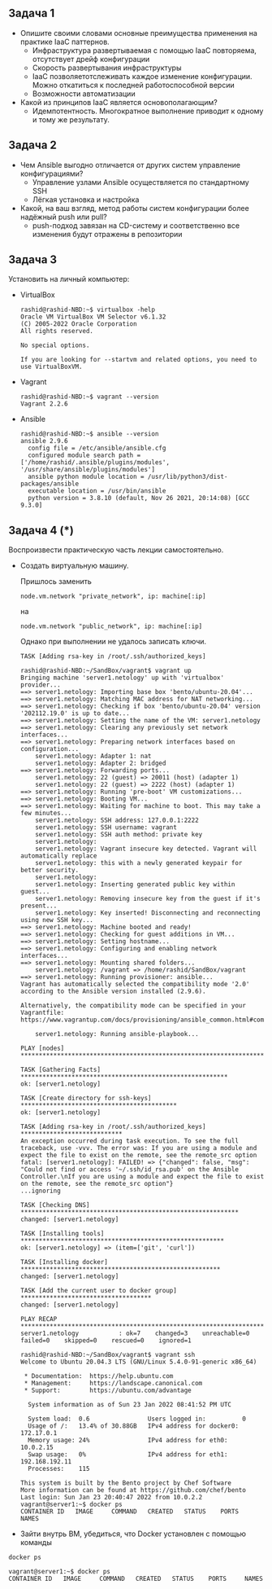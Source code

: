 ## Задача 1

- Опишите своими словами основные преимущества применения на практике IaaC паттернов.
  - Инфраструктура развертываемая с помощью IaaC повторяема, отсутствует дрейф конфигурации
  - Скорость развертывания инфраструктуры
  - IaaC позволяетотслеживать каждое изменение конфигурации. Можно откатиться к последней работоспособной версии
  - Возможности автоматизации
- Какой из принципов IaaC является основополагающим?
  - Идемпотентность. Многократное выполнение приводит к одному и тому же результату.

## Задача 2

- Чем Ansible выгодно отличается от других систем управление конфигурациями?
  - Управление узлами Ansible осуществляется по стандартному SSH
  - Лёгкая установка и настройка
- Какой, на ваш взгляд, метод работы систем конфигурации более надёжный push или pull?
  - push-подход  завязан на CD-систему и соответственно все изменения будут отражены в репозитории



## Задача 3

Установить на личный компьютер:

- VirtualBox

  ```
  rashid@rashid-NBD:~$ virtualbox -help
  Oracle VM VirtualBox VM Selector v6.1.32
  (C) 2005-2022 Oracle Corporation
  All rights reserved.
  
  No special options.
  
  If you are looking for --startvm and related options, you need to use VirtualBoxVM.
  ```


- Vagrant

  ```
  rashid@rashid-NBD:~$ vagrant --version
  Vagrant 2.2.6
  ```

- Ansible

  ```
  rashid@rashid-NBD:~$ ansible --version
  ansible 2.9.6
    config file = /etc/ansible/ansible.cfg
    configured module search path = ['/home/rashid/.ansible/plugins/modules', '/usr/share/ansible/plugins/modules']
    ansible python module location = /usr/lib/python3/dist-packages/ansible
    executable location = /usr/bin/ansible
    python version = 3.8.10 (default, Nov 26 2021, 20:14:08) [GCC 9.3.0]
  ```

## Задача 4 (*)

Воспроизвести практическую часть лекции самостоятельно.

- Создать виртуальную машину.

  Пришлось заменить 

  ```
  node.vm.network "private_network", ip: machine[:ip]
  ```

  на 

  ```
  node.vm.network "public_network", ip: machine[:ip]
  ```

  Однако при выполнении не удалось записать ключи. 

  ```
  TASK [Adding rsa-key in /root/.ssh/authorized_keys]
  ```

  

  ```
  rashid@rashid-NBD:~/SandBox/vagrant$ vagrant up
  Bringing machine 'server1.netology' up with 'virtualbox' provider...
  ==> server1.netology: Importing base box 'bento/ubuntu-20.04'...
  ==> server1.netology: Matching MAC address for NAT networking...
  ==> server1.netology: Checking if box 'bento/ubuntu-20.04' version '202112.19.0' is up to date...
  ==> server1.netology: Setting the name of the VM: server1.netology
  ==> server1.netology: Clearing any previously set network interfaces...
  ==> server1.netology: Preparing network interfaces based on configuration...
      server1.netology: Adapter 1: nat
      server1.netology: Adapter 2: bridged
  ==> server1.netology: Forwarding ports...
      server1.netology: 22 (guest) => 20011 (host) (adapter 1)
      server1.netology: 22 (guest) => 2222 (host) (adapter 1)
  ==> server1.netology: Running 'pre-boot' VM customizations...
  ==> server1.netology: Booting VM...
  ==> server1.netology: Waiting for machine to boot. This may take a few minutes...
      server1.netology: SSH address: 127.0.0.1:2222
      server1.netology: SSH username: vagrant
      server1.netology: SSH auth method: private key
      server1.netology: 
      server1.netology: Vagrant insecure key detected. Vagrant will automatically replace
      server1.netology: this with a newly generated keypair for better security.
      server1.netology: 
      server1.netology: Inserting generated public key within guest...
      server1.netology: Removing insecure key from the guest if it's present...
      server1.netology: Key inserted! Disconnecting and reconnecting using new SSH key...
  ==> server1.netology: Machine booted and ready!
  ==> server1.netology: Checking for guest additions in VM...
  ==> server1.netology: Setting hostname...
  ==> server1.netology: Configuring and enabling network interfaces...
  ==> server1.netology: Mounting shared folders...
      server1.netology: /vagrant => /home/rashid/SandBox/vagrant
  ==> server1.netology: Running provisioner: ansible...
  Vagrant has automatically selected the compatibility mode '2.0'
  according to the Ansible version installed (2.9.6).
  
  Alternatively, the compatibility mode can be specified in your Vagrantfile:
  https://www.vagrantup.com/docs/provisioning/ansible_common.html#compatibility_mode
  
      server1.netology: Running ansible-playbook...
  
  PLAY [nodes] *******************************************************************
  
  TASK [Gathering Facts] *********************************************************
  ok: [server1.netology]
  
  TASK [Create directory for ssh-keys] *******************************************
  ok: [server1.netology]
  
  TASK [Adding rsa-key in /root/.ssh/authorized_keys] ****************************
  An exception occurred during task execution. To see the full traceback, use -vvv. The error was: If you are using a module and expect the file to exist on the remote, see the remote_src option
  fatal: [server1.netology]: FAILED! => {"changed": false, "msg": "Could not find or access '~/.ssh/id_rsa.pub' on the Ansible Controller.\nIf you are using a module and expect the file to exist on the remote, see the remote_src option"}
  ...ignoring
  
  TASK [Checking DNS] ************************************************************
  changed: [server1.netology]
  
  TASK [Installing tools] ********************************************************
  ok: [server1.netology] => (item=['git', 'curl'])
  
  TASK [Installing docker] *******************************************************
  changed: [server1.netology]
  
  TASK [Add the current user to docker group] ************************************
  changed: [server1.netology]
  
  PLAY RECAP *********************************************************************
  server1.netology           : ok=7    changed=3    unreachable=0    failed=0    skipped=0    rescued=0    ignored=1   
  
  rashid@rashid-NBD:~/SandBox/vagrant$ vagrant ssh
  Welcome to Ubuntu 20.04.3 LTS (GNU/Linux 5.4.0-91-generic x86_64)
  
   * Documentation:  https://help.ubuntu.com
   * Management:     https://landscape.canonical.com
   * Support:        https://ubuntu.com/advantage
  
    System information as of Sun 23 Jan 2022 08:41:52 PM UTC
  
    System load:  0.6                Users logged in:          0
    Usage of /:   13.4% of 30.88GB   IPv4 address for docker0: 172.17.0.1
    Memory usage: 24%                IPv4 address for eth0:    10.0.2.15
    Swap usage:   0%                 IPv4 address for eth1:    192.168.192.11
    Processes:    115
  
  This system is built by the Bento project by Chef Software
  More information can be found at https://github.com/chef/bento
  Last login: Sun Jan 23 20:40:47 2022 from 10.0.2.2
  vagrant@server1:~$ docker ps
  CONTAINER ID   IMAGE     COMMAND   CREATED   STATUS    PORTS     NAMES
  ```

  

- Зайти внутрь ВМ, убедиться, что Docker установлен с помощью команды

```
docker ps
```

```
vagrant@server1:~$ docker ps
CONTAINER ID   IMAGE     COMMAND   CREATED   STATUS    PORTS     NAMES
```


